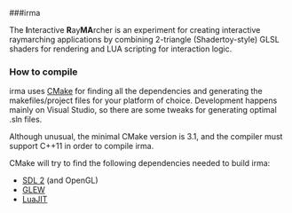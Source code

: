 ###irma

The **I**nteractive **R**ay**MA**rcher is an experiment for creating interactive raymarching applications by
combining 2-triangle (Shadertoy-style) GLSL shaders for rendering and LUA scripting for interaction logic.

### How to compile

irma uses [CMake](http://www.cmake.org/) for finding all the dependencies and generating the makefiles/project files for your platform of choice.
Development happens mainly on Visual Studio, so there are some tweaks for generating optimal .sln files.

Although unusual, the minimal CMake version is 3.1, and the compiler must support C++11 in order to compile irma.

CMake will try to find the following dependencies needed to build irma:

  - [SDL 2](https://www.libsdl.org/) (and OpenGL)
  - [GLEW](http://glew.sourceforge.net/)
  - [LuaJIT](http://luajit.org/)
